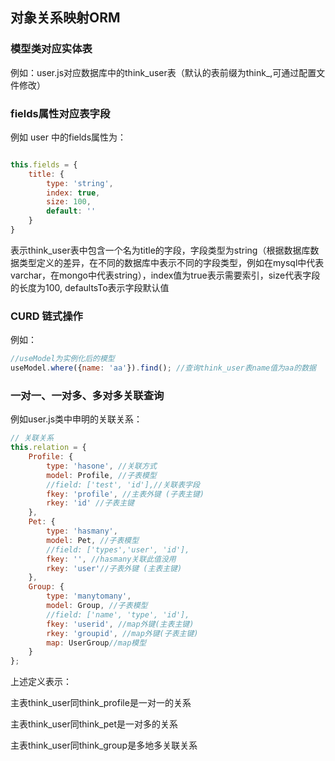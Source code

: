 ## 对象关系映射ORM



### 模型类对应实体表



例如：user.js对应数据库中的think\_user表（默认的表前缀为think\_,可通过配置文件修改）


### fields属性对应表字段

例如 user 中的fields属性为：

```js

this.fields = {
    title: {
        type: 'string',
        index: true,
        size: 100,
        default: ''
    }
}

```

表示think\_user表中包含一个名为title的字段，字段类型为string（根据数据库数据类型定义的差异，在不同的数据库中表示不同的字段类型，例如在mysql中代表varchar，在mongo中代表string），index值为true表示需要索引，size代表字段的长度为100, defaultsTo表示字段默认值



### CURD 链式操作


例如：

```js
//useModel为实例化后的模型
useModel.where({name: 'aa'}).find(); //查询think_user表name值为aa的数据

```



### 一对一、一对多、多对多关联查询


例如user.js类中申明的关联关系：

```js
// 关联关系
this.relation = {
    Profile: {
        type: 'hasone', //关联方式
        model: Profile, //子表模型
        //field: ['test', 'id'],//关联表字段
        fkey: 'profile', //主表外键 (子表主键)
        rkey: 'id' //子表主键
    },
    Pet: {
        type: 'hasmany',
        model: Pet, //子表模型
        //field: ['types','user', 'id'],
        fkey: '', //hasmany关联此值没用
        rkey: 'user'//子表外键 (主表主键)
    },
    Group: {
        type: 'manytomany',
        model: Group, //子表模型
        //field: ['name', 'type', 'id'],
        fkey: 'userid', //map外键(主表主键)
        rkey: 'groupid', //map外键(子表主键)
        map: UserGroup//map模型
    }
};

```
上述定义表示：

主表think\_user同think\_profile是一对一的关系

主表think\_user同think\_pet是一对多的关系

主表think\_user同think\_group是多地多关联关系